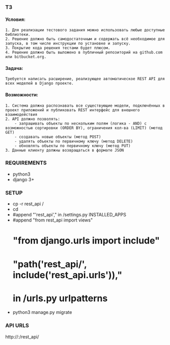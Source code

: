### ТЗ
#### Условия: 
    1. Для реализации тестового задания можно использовать любые доступные библиотеки.
    2. Решение должно быть самодостаточным и содержать всё необходимое для запуска, в том числе инструкции по установке и запуску.
    3. Покрытие кода решения тестами будет плюсом.
    4. Решение должно быть выложено в публичный репозиторий на github.com или bitbucket.org.

#### Задача:
    Требуется написать расширение, реализующее автоматическое REST API для всех моделей в Django проекте.

#### Возможности:
    1. Система должна распознавать все существующие модели, подключённых в проект приложений и публиковать REST интерфейс для внешнего взаимодействия
    2. API должно позволять: 
        - запрашивать объекты по нескольким полям (логика - AND) с возможностью сортировки (ORDER BY), ограничения кол-ва (LIMIT) (метод GET) 
        - создавать новые объекты (метод POST) 
        - удалять объекты по первичному ключу (метод DELETE) 
        - обновлять объекты по первичному ключу (метод PUT) 
    3. Данные клиенту должны возвращаться в формате JSON 
 
### REQUIREMENTS
 - python3
 - django 3+

### SETUP
 - cp -r rest_api <projectpath>/
 - cd <projectpath>
 - #append "'rest_api'," in <project>/settings.py INSTALLED_APPS
 - #append "from rest_api import views"
   #       "from django.urls import include"
   #       "path('rest_api/', include('rest_api.urls')),"
   #       in <project>/urls.py urlpatterns
 - python3 manage.py migrate

### API URLS
 http://<hostname>:<port>/rest_api/
